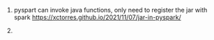 1. pyspart can invoke java functions, only need to register the jar with spark https://xctorres.github.io/2021/11/07/jar-in-pyspark/

2. 
